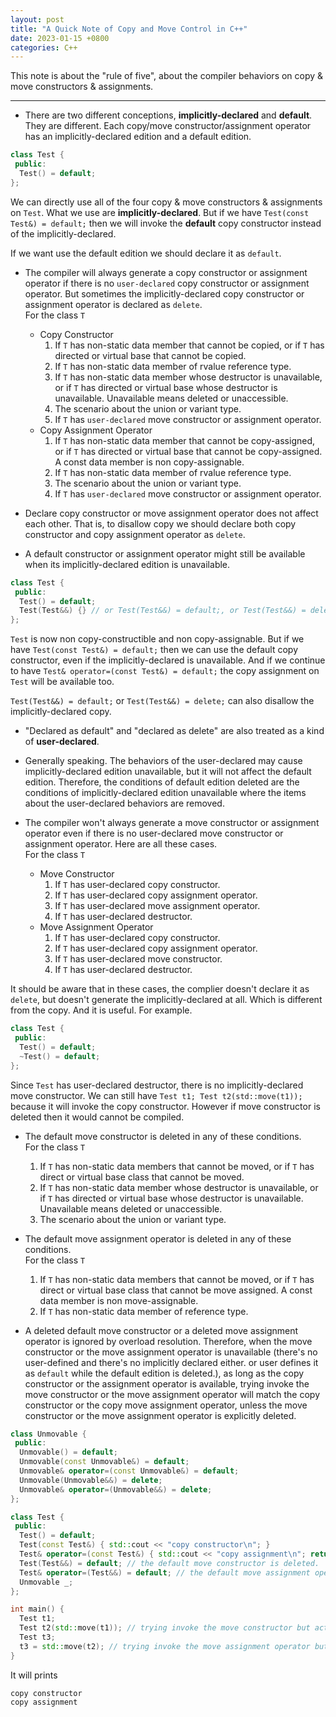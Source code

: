 ```yaml
---
layout: post
title: "A Quick Note of Copy and Move Control in C++"
date: 2023-01-15 +0800
categories: C++
---
```


This note is about the "rule of five", about the compiler behaviors on copy & move constructors & assignments.

---

- There are two different conceptions, **implicitly-declared** and **default**. They are different. Each copy/move constructor/assignment operator has an implicitly-declared edition and a default edition.

```c++
class Test {
 public:
  Test() = default;
};
```

We can directly use all of the four copy & move constructors & assignments on `Test`. What we use are **implicitly-declared**. But if we have `Test(const Test&) = default;` then we will invoke the **default** copy constructor instead of the implicitly-declared.

If we want use the default edition we should declare it as `default`.

- The compiler will always generate a copy constructor or assignment operator if there is no `user-declared` copy constructor or assignment operator. But sometimes the implicitly-declared copy constructor or assignment operator is declared as `delete`.
  <br /> For the class `T`
  - Copy Constructor
    1. If `T` has non-static data member that cannot be copied, or if `T` has directed or virtual base that cannot be copied.
    2. If `T` has non-static data member of rvalue reference type.
    3. If `T` has non-static data member whose destructor is unavailable, or if `T` has directed or virtual base whose destructor is unavailable. Unavailable means deleted or unaccessible.
    4. The scenario about the union or variant type.
    5. If `T` has `user-declared` move constructor or assignment operator.
  - Copy Assignment Operator
    1. If `T` has non-static data member that cannot be copy-assigned, or if `T` has directed or virtual base that cannot be copy-assigned. A const data member is non copy-assignable.
    2. If `T` has non-static data member of rvalue reference type.
    3. The scenario about the union or variant type.
    4. If `T` has `user-declared` move constructor or assignment operator.

- Declare copy constructor or move assignment operator does not affect each other. That is, to disallow copy we should declare both copy constructor and copy assignment operator as `delete`.

- A default constructor or assignment operator might still be available when its implicitly-declared edition is unavailable.

```c++
class Test {
 public:
  Test() = default;
  Test(Test&&) {} // or Test(Test&&) = default;, or Test(Test&&) = delete;
};
```

`Test` is now non copy-constructible and non copy-assignable. But if we have `Test(const Test&) = default;` then we can use the default copy constructor, even if the implicitly-declared is unavailable. And if we continue to have `Test& operator=(const Test&) = default;` the copy assignment on `Test` will be available too.

`Test(Test&&) = default;` or `Test(Test&&) = delete;` can also disallow the implicitly-declared copy.

- "Declared as default" and "declared as delete" are also treated as a kind of **user-declared**.

- Generally speaking. The behaviors of the user-declared may cause implicitly-declared edition unavailable, but it will not affect the default edition. Therefore, the conditions of default edition deleted are the conditions of implicitly-declared edition unavailable where the items about the user-declared behaviors are removed.

- The compiler won't always generate a move constructor or assignment operator even if there is no user-declared move constructor or assignment operator. Here are all these cases.
  <br /> For the class `T`
  - Move Constructor
    1. If `T` has user-declared copy constructor.
    2. If `T` has user-declared copy assignment operator.
    3. If `T` has user-declared move assignment operator.
    4. If `T` has user-declared destructor.
  - Move Assignment Operator
    1. If `T` has user-declared copy constructor.
    2. If `T` has user-declared copy assignment operator.
    3. If `T` has user-declared move constructor.
    4. If `T` has user-declared destructor.

It should be aware that in these cases, the complier doesn't declare it as `delete`, but doesn't generate the implicitly-declared at all. Which is different from the copy. And it is useful. For example.

```c++
class Test {
 public:
  Test() = default;
  ~Test() = default;
};
```

Since `Test` has user-declared destructor, there is no implicitly-declared move constructor. We can still have `Test t1; Test t2(std::move(t1));` because it will invoke the copy constructor. However if move constructor is deleted then it would cannot be compiled.

- The default move constructor is deleted in any of these conditions.
  <br /> For the class `T`
  1. If `T` has non-static data members that cannot be moved, or if `T` has direct or virtual base class that cannot be moved.
  2. If `T` has non-static data member whose destructor is unavailable, or if `T` has directed or virtual base whose destructor is unavailable. Unavailable means deleted or unaccessible.
  3. The scenario about the union or variant type.

- The default move assignment operator is deleted in any of these conditions.
  <br /> For the class `T`
  1. If `T` has non-static data members that cannot be moved, or if `T` has direct or virtual base class that cannot be move assigned. A const data member is non move-assignable.
  2. If `T` has non-static data member of reference type.

- A deleted default move constructor or a deleted move assignment operator is ignored by overload resolution. Therefore, when the move constructor or the move assignment operator is unavailable (there's no user-defined and there's no implicitly declared either. or user defines it as `default` while the default edition is deleted.), as long as the copy constructor or the assignment operator is available, trying invoke the move constructor or the move assignment operator will match the copy constructor or the copy move assignment operator, unless the move constructor or the move assignment operator is explicitly deleted.

```c++
class Unmovable {
 public:
  Unmovable() = default;
  Unmovable(const Unmovable&) = default;
  Unmovable& operator=(const Unmovable&) = default;
  Unmovable(Unmovable&&) = delete;
  Unmovable& operator=(Unmovable&&) = delete;
};

class Test {
 public:
  Test() = default;
  Test(const Test&) { std::cout << "copy constructor\n"; } 
  Test& operator=(const Test&) { std::cout << "copy assignment\n"; return *this; }
  Test(Test&&) = default; // the default move constructor is deleted.
  Test& operator=(Test&&) = default; // the default move assignment operator is deleted.
  Unmovable _;
};

int main() {
  Test t1;
  Test t2(std::move(t1)); // trying invoke the move constructor but actually invoke the copy.
  Test t3;
  t3 = std::move(t2); // trying invoke the move assignment operator but actually invoke the copy.
}
```

It will prints
```
copy constructor
copy assignment
```
